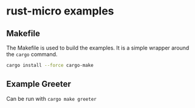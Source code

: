 # rust-micro examples

## Makefile

The Makefile is used to build the examples. It is a simple wrapper around the `cargo` command.

```bash
cargo install --force cargo-make
```

## Example Greeter

Can be run with `cargo make greeter`
